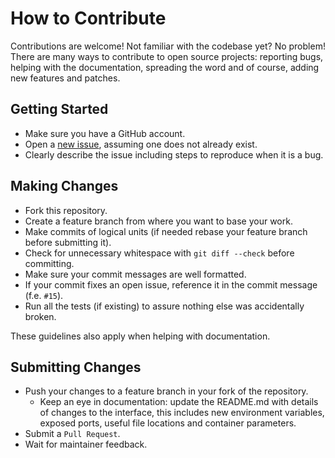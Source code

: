 # How to Contribute

Contributions are welcome! Not familiar with the codebase yet? No problem!
There are many ways to contribute to open source projects: reporting bugs,
helping with the documentation, spreading the word and of course, adding
new features and patches.

## Getting Started

- Make sure you have a GitHub account.
- Open a [new issue](https://github.com/snipsco/snips-skill-mopidy/issues), assuming one does not already exist.
- Clearly describe the issue including steps to reproduce when it is a bug.

## Making Changes

- Fork this repository.
- Create a feature branch from where you want to base your work.
- Make commits of logical units (if needed rebase your feature branch before
  submitting it).
- Check for unnecessary whitespace with ``git diff --check`` before committing.
- Make sure your commit messages are well formatted.
- If your commit fixes an open issue, reference it in the commit message (f.e. `#15`).
- Run all the tests (if existing) to assure nothing else was accidentally broken.

These guidelines also apply when helping with documentation.

## Submitting Changes

- Push your changes to a feature branch in your fork of the repository.
    - Keep an eye in documentation: update the README.md with details of changes to the interface, this includes new environment 
  variables, exposed ports, useful file locations and container parameters.
- Submit a `Pull Request`.
- Wait for maintainer feedback.



